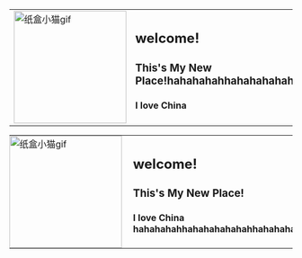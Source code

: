 <table>
<tr>
<td><img src="https://cdn.pixabay.com/animation/2025/06/02/00/11/00-11-22-330_256.gif" alt="纸盒小猫gif" width="200"></td>
<td>
  <h2> welcome!</h2>
      <h3>This's My New Place!hahahahahhahahahahahahhahahahahahhahahahahahhahahahahahahhahahahahahahhahahahahahhahahahahahhahahahahhaahahhaahahahahhahahahahahahhahahahahahhahahahahahhahahahahhahahahahahahha</h3> 
      <h4>I love China</h4> 
</td>
</tr>
</table>

<table style="border-collapse: collapse; border: none;">
<tr>
  <td style="border: none; padding: 0;">
    <img src="https://cdn.pixabay.com/animation/2025/06/02/00/11/00-11-22-330_256.gif" alt="纸盒小猫gif" width="200">
  </td>
  <td style="border: none; padding: 0 0 0 20px;">
      <h2> welcome!</h2>
      <h3>This's My New Place!</h3> 
      <h4>I love China hahahahahhahahahahahahhahahahahahhahahahahahahahhahahahahahahhahahahahahhahahahahahhahahahahhaahahahahhahahahahahahhahahahahahhahahahahahhahahahahhaahahhahahahahhahahahahahahha</h4> 
  </td>
</tr>
</table>